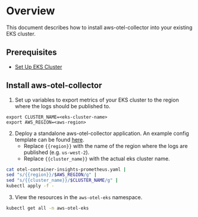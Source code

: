 # Overview

This document describes how to install aws-otel-collector into your existing EKS cluster.

## Prerequisites

* [Set Up EKS Cluster](setup-eks.md)

## Install aws-otel-collector

1. Set up variables to export metrics of your EKS cluster to the region where the logs should be published to.

```
export CLUSTER_NAME=<eks-cluster-name>
export AWS_REGION=<aws-region>
```

2. Deploy a standalone aws-otel-collector application. An example config template can be
   found [here](../../deployment-template/eks/otel-container-insights-prometheus.yaml).
    * Replace `{{region}}` with the name of the region where the logs are published (e.g. `us-west-2`).
    * Replace `{{cluster_name}}` with the actual eks cluster name.

```bash
cat otel-container-insights-prometheus.yaml |
sed "s/{{region}}/$AWS_REGION/g" | 
sed "s/{{cluster_name}}/$CLUSTER_NAME/g" |
kubectl apply -f - 
```

3. View the resources in the `aws-otel-eks` namespace.

```bash
kubectl get all -n aws-otel-eks
```

